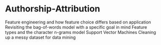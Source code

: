 # Authorship-Attribution
Feature engineering and how feature choice differs based on application Revisiting the bag-of-words model with a specific goal in mind Feature types and the character n-grams model Support Vector Machines Cleaning up a messy dataset for data mining
